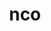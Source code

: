 ---
title: "nco"
layout: cache
categories: [package, develop-2024-02-25]
meta: {"versions": ["5.1.9"], "compilers": ["cce@=15.0.1", "gcc@=10.3.0", "gcc@=11.4.0", "gcc@=9.4.0", "oneapi@=2024.0.0"], "oss": ["rhel8", "sle_hpc15", "ubuntu20.04", "ubuntu22.04"], "platforms": ["linux"], "targets": ["neoverse_v1", "neoverse_v2", "ppc64le", "x86_64_v3", "x86_64_v4", "zen4"], "stacks": ["e4s", "e4s-cray-rhel", "e4s-cray-sles", "e4s-neoverse-v2", "e4s-neoverse_v1", "e4s-oneapi", "e4s-power", "root"], "num_specs": 7, "num_specs_by_stack": {"e4s-cray-rhel": 1, "root": 7, "e4s-cray-sles": 1, "e4s-neoverse_v1": 1, "e4s-power": 1, "e4s": 1, "e4s-neoverse-v2": 1, "e4s-oneapi": 1}}
spec_details: [{"hash": "lwitfcrzjgx2jrrwycuni7k5fnespuco", "compiler": "cce@=15.0.1", "versions": ["5.1.9"], "os": "rhel8", "platform": "linux", "target": "zen4", "variants": ["build_system=autotools", "~doc"], "stacks": ["e4s-cray-rhel", "root"], "size": "-", "tarball": "https://binaries.spack.io/develop-2024-02-25/build_cache/linux-rhel8-zen4/cce-15.0.1/nco-5.1.9/linux-rhel8-zen4-cce-15.0.1-nco-5.1.9-lwitfcrzjgx2jrrwycuni7k5fnespuco.spack"}, {"hash": "aj5wz7ohgov6xfbhwxa6tyngq32au2os", "compiler": "gcc@=10.3.0", "versions": ["5.1.9"], "os": "sle_hpc15", "platform": "linux", "target": "x86_64_v4", "variants": ["build_system=autotools", "~doc"], "stacks": ["e4s-cray-sles", "root"], "size": "-", "tarball": "https://binaries.spack.io/develop-2024-02-25/build_cache/linux-sle_hpc15-x86_64_v4/gcc-10.3.0/nco-5.1.9/linux-sle_hpc15-x86_64_v4-gcc-10.3.0-nco-5.1.9-aj5wz7ohgov6xfbhwxa6tyngq32au2os.spack"}, {"hash": "nmk2htpyfaypiwdjku6nthua5ybp4pft", "compiler": "gcc@=11.4.0", "versions": ["5.1.9"], "os": "ubuntu20.04", "platform": "linux", "target": "neoverse_v1", "variants": ["build_system=autotools", "~doc"], "stacks": ["e4s-neoverse_v1", "root"], "size": "-", "tarball": "https://binaries.spack.io/develop-2024-02-25/build_cache/linux-ubuntu20.04-neoverse_v1/gcc-11.4.0/nco-5.1.9/linux-ubuntu20.04-neoverse_v1-gcc-11.4.0-nco-5.1.9-nmk2htpyfaypiwdjku6nthua5ybp4pft.spack"}, {"hash": "p3qodn4vex7bmrni64kovgdmgxcu64sm", "compiler": "gcc@=9.4.0", "versions": ["5.1.9"], "os": "ubuntu20.04", "platform": "linux", "target": "ppc64le", "variants": ["build_system=autotools", "~doc"], "stacks": ["root", "e4s-power"], "size": "-", "tarball": "https://binaries.spack.io/develop-2024-02-25/build_cache/linux-ubuntu20.04-ppc64le/gcc-9.4.0/nco-5.1.9/linux-ubuntu20.04-ppc64le-gcc-9.4.0-nco-5.1.9-p3qodn4vex7bmrni64kovgdmgxcu64sm.spack"}, {"hash": "4ycdzoqxtzwh7vfy4otvaczd5pfciw52", "compiler": "gcc@=11.4.0", "versions": ["5.1.9"], "os": "ubuntu20.04", "platform": "linux", "target": "x86_64_v3", "variants": ["build_system=autotools", "~doc"], "stacks": ["e4s", "root"], "size": "-", "tarball": "https://binaries.spack.io/develop-2024-02-25/build_cache/linux-ubuntu20.04-x86_64_v3/gcc-11.4.0/nco-5.1.9/linux-ubuntu20.04-x86_64_v3-gcc-11.4.0-nco-5.1.9-4ycdzoqxtzwh7vfy4otvaczd5pfciw52.spack"}, {"hash": "jpb4txe3ju7eqdlrcflfl7g22ibfk2fd", "compiler": "gcc@=11.4.0", "versions": ["5.1.9"], "os": "ubuntu22.04", "platform": "linux", "target": "neoverse_v2", "variants": ["build_system=autotools", "~doc"], "stacks": ["root", "e4s-neoverse-v2"], "size": "-", "tarball": "https://binaries.spack.io/develop-2024-02-25/build_cache/linux-ubuntu22.04-neoverse_v2/gcc-11.4.0/nco-5.1.9/linux-ubuntu22.04-neoverse_v2-gcc-11.4.0-nco-5.1.9-jpb4txe3ju7eqdlrcflfl7g22ibfk2fd.spack"}, {"hash": "7vn6utfgoxllbmsufjx2cpvwymx56xkq", "compiler": "oneapi@=2024.0.0", "versions": ["5.1.9"], "os": "ubuntu22.04", "platform": "linux", "target": "x86_64_v3", "variants": ["build_system=autotools", "~doc"], "stacks": ["e4s-oneapi", "root"], "size": "-", "tarball": "https://binaries.spack.io/develop-2024-02-25/build_cache/linux-ubuntu22.04-x86_64_v3/oneapi-2024.0.0/nco-5.1.9/linux-ubuntu22.04-x86_64_v3-oneapi-2024.0.0-nco-5.1.9-7vn6utfgoxllbmsufjx2cpvwymx56xkq.spack"}]
---
